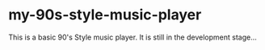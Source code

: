 # my-90s-style-music-player
This is a basic 90's Style music player. It is still in the development stage...
